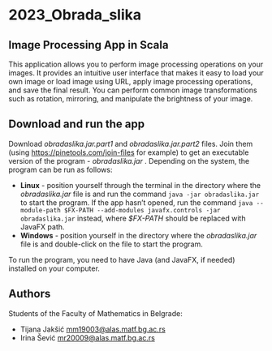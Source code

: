 # 2023_Obrada_slika
## Image Processing App in Scala
This application allows you to perform image processing operations on your images. It provides an intuitive user interface that makes it easy to load your own image or load image using URL, apply image processing operations, and save the final result. You can perform common image transformations such as rotation, mirroring, and manipulate the brightness of your image.

## Download and run the app
Download _obradaslika.jar.part1_ and _obradaslika.jar.part2_ files. Join them (using https://pinetools.com/join-files for example) to get an executable version of the program - _obradaslika.jar_ . Depending on the system, the program can be run as follows:
- **Linux** - position yourself through the terminal in the directory where the _obradaslika.jar_ file is and run the command `java -jar obradaslika.jar` to start the program. If the app hasn’t opened, run the command `java --module-path $FX-PATH --add-modules javafx.controls -jar obradaslika.jar` instead, where _$FX-PATH_ should be replaced with JavaFX path.
- **Windows** - position yourself in the directory where the _obradaslika.jar_ file is and double-click on the file to start the program.

To run the program, you need to have Java (and JavaFX, if needed) installed on your computer.

## Authors
Students of the Faculty of Mathematics in Belgrade:
- Tijana Jakšić mm19003@alas.matf.bg.ac.rs
- Irina Šević mr20009@alas.matf.bg.ac.rs
